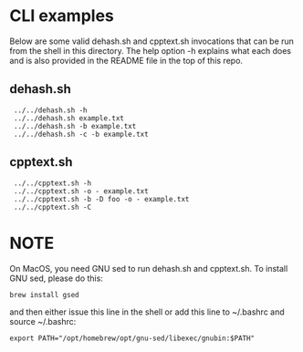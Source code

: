 # CLI examples 

Below are some valid dehash.sh and cpptext.sh invocations that can be run from
the shell in this directory.  The help option -h explains what each does and
is also provided in the README file in the top of this repo.

## dehash.sh
```
 ../../dehash.sh -h
 ../../dehash.sh example.txt
 ../../dehash.sh -b example.txt
 ../../dehash.sh -c -b example.txt
```

## cpptext.sh
```
 ../../cpptext.sh -h
 ../../cpptext.sh -o - example.txt
 ../../cpptext.sh -b -D foo -o - example.txt
 ../../cpptext.sh -C
```

# NOTE
On MacOS, you need GNU sed to run dehash.sh and cpptext.sh.
To install GNU sed, please do this:
```
brew install gsed
```
and then either issue this line in the shell or add this line to
~/.bashrc and source ~/.bashrc:
```
export PATH="/opt/homebrew/opt/gnu-sed/libexec/gnubin:$PATH"
```

